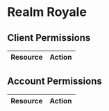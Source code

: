 # Realm Royale


## Client Permissions
| Resource | Action |
| -------- | ------ |

## Account Permissions
| Resource | Action |
| -------- | ------ |

